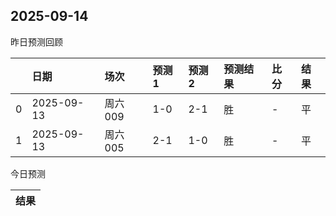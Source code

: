

 ## 2025-09-14

昨日预测回顾

|    | 日期         | 场次    | 预测1   | 预测2   | 预测结果   | 比分   | 结果   |
|---:|:-----------|:------|:------|:------|:-------|:-----|:-----|
|  0 | 2025-09-13 | 周六009 | 1-0   | 2-1   | 胜      | -    | 平    |
|  1 | 2025-09-13 | 周六005 | 2-1   | 1-0   | 胜      | -    | 平    |

今日预测

| 结果   |
|------|